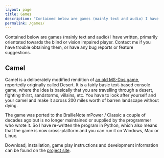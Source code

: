 ```yaml
---
layout: page
title: Games
description: "Contained below are games (mainly text and audio) I have written, primarily orientated towards the blind or vision impaired player.  Contact me if you have trouble obtaining them, or have any bug reports or feature suggestions."
permalink: /games/
---
```


Contained below are games (mainly text and audio) I have written, primarily orientated towards the blind or vision impaired player.  Contact me if you have trouble obtaining them, or have any bug reports or feature suggestions.

## Camel
Camel is a deliberately modified rendition of [an old MS-Dos game](https://siouxsays.wordpress.com/2016/07/04/your-camel-is-burning-across-the-desert-sands/), reportedly originally called Desert.  It is a fairly basic text-based console game, where the idea is basically that you are travelling through a desert, fighting thirst, sandstorms, villains, etc.  You have to look after yourself and your camel and make it across 200 miles worth of barren landscape without dying.

The game was ported to the BrailleNote mPower / Classic a couple of decades ago but is no longer maintained or supplied by the programmer who wrote it.  So I have re-written the program in Python, which also means that the game is now cross-platform and you can run it on Windows, Mac or Linux.

Download, installation, game play instructions and development information can be found on the [project site](/camel/).